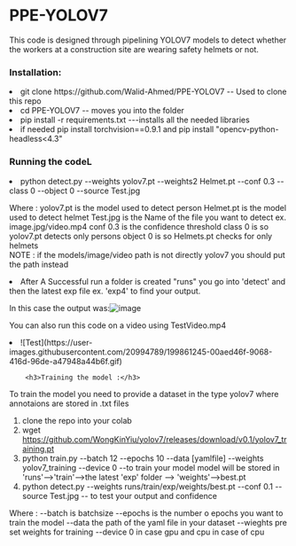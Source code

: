 # PPE-YOLOV7

This code is designed through pipelining YOLOV7 models to detect whether the workers at a construction site are wearing safety helmets or not.



<h3>Installation:</h3> 
<li>git clone https://github.com/Walid-Ahmed/PPE-YOLOV7 -- Used to clone this repo 
<li>cd PPE-YOLOV7 -- moves you into the folder  
<li>pip install -r requirements.txt ---installs all the needed libraries
<li>if needed pip install torchvision==0.9.1  and pip install "opencv-python-headless<4.3"

<h3>Running the codeL</h3> 
<li>python detect.py --weights yolov7.pt --weights2 Helmet.pt --conf 0.3 --class 0  --object 0  --source Test.jpg 

Where : yolov7.pt is the model used to detect person
        Helmet.pt is the model used to detect helmet
        Test.jpg is the Name of the file you want to detect ex. image.jpg/video.mp4
        conf 0.3 is the confidence threshold 
        class 0 is so yolov7.pt detects only persons
        object 0 is so Helmets.pt checks for only helmets  
        NOTE : if the models/image/video path is not directly yolov7 you should put the path instead 

<li> After A Successful run a folder is created "runs" you go into 'detect' and then the latest exp file ex. 'exp4' to find your output.

In this case the output was:![image](https://user-images.githubusercontent.com/20994789/199857591-16dfe955-b4e5-43ec-96d8-1c4cca14308c.png)

You can also run this code on a video using TestVideo.mp4

<li> ![Test](https://user-images.githubusercontent.com/20994789/199861245-00aed46f-9068-416d-96de-a47948a44b6f.gif)

        <h3>Training the model :</h3>

 To train the model you need to provide a dataset in the type yolov7 where annotaions are stored in .txt files
 
1. clone the repo into your colab
2. wget https://github.com/WongKinYiu/yolov7/releases/download/v0.1/yolov7_training.pt
3. python train.py --batch 12 --epochs 10 --data [yamlfile] --weights yolov7_training --device 0 --to train your model
   model will be stored in 'runs'-->'train'-->the latest 'exp' folder --> 'weights'-->best.pt
4. python detect.py --weights runs/train/exp/weights/best.pt --conf 0.1 --source Test.jpg -- to test your output and confidence 

Where :  --batch is batchsize 
         --epochs is the number o epochs you want to train the model
         --data the path of the yaml file in your dataset
         --wieghts pre set weights for training
         --device 0 in case gpu and cpu in case of cpu
 



